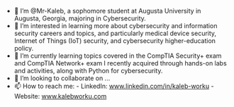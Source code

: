 - 👋 I’m @Mr-Kaleb, a sophomore student at Augusta University in Augusta, Georgia, majoring in Cybersecurity.
- 👀 I’m interested in learning more about cybersecurity and information security careers and topics, and particularly medical device security, Internet of Things (IoT) security, and cybersecurity higher-education policy.
- 🌱 I’m currently learning topics covered in the CompTIA Security+ exam and CompTIA Network+ exam I recently acquired through hands-on labs and activities, along with Python for cybersecurity.
- 💞️ I’m looking to collaborate on ...
- 📫 How to reach me: 
        - LinkedIn: www.linkedin.com/in/kaleb-worku 
        - Website: www.kalebworku.com

<!---
Mr-Kaleb/Mr-Kaleb is a ✨ special ✨ repository because its `README.md` (this file) appears on your GitHub profile.
You can click the Preview link to take a look at your changes.
--->
